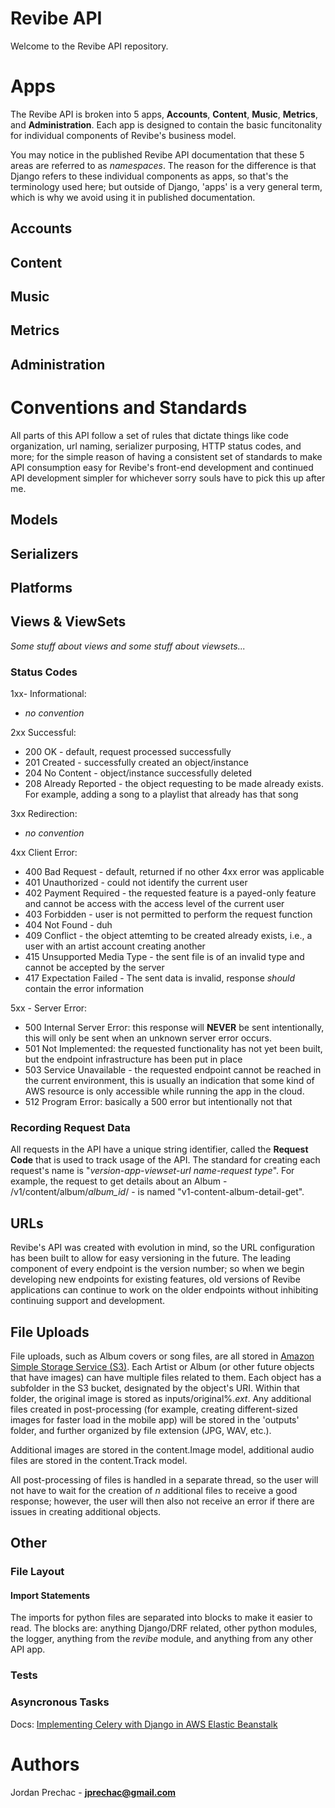 # Revibe API
Welcome to the Revibe API repository.


# Apps

The Revibe API is broken into 5 apps, **Accounts**, **Content**, **Music**, **Metrics**, and **Administration**. Each app is designed to contain the basic funcitonality for individual components of Revibe's business model.

You may notice in the published Revibe API documentation that these 5 areas are referred to as *namespaces*. The reason for the difference is that Django refers to these individual components as apps, so that's the terminology used here; but outside of Django, 'apps' is a very general term, which is why we avoid using it in published documentation.

## Accounts

## Content

## Music

## Metrics

## Administration


# Conventions and Standards

All parts of this API follow a set of rules that dictate things like code organization, url naming, serializer purposing, HTTP status codes, and more; for the simple reason of having a consistent set of standards to make API consumption easy for Revibe's front-end development and continued API development simpler for whichever sorry souls have to pick this up after me. 

## Models

## Serializers

## Platforms

## Views & ViewSets

*Some stuff about views and some stuff about viewsets...*

### Status Codes

1xx- Informational:
- *no convention*

2xx Successful:
- 200 OK - default, request processed successfully
- 201 Created - successfully created an object/instance
- 204 No Content - object/instance successfully deleted
- 208 Already Reported - the object requesting to be made already exists. For example, adding a song to a playlist that already has that song

3xx Redirection:
- *no convention*

4xx Client Error:
- 400 Bad Request - default, returned if no other 4xx error was applicable
- 401 Unauthorized - could not identify the current user
- 402 Payment Required - the requested feature is a payed-only feature and cannot be access with the access level of the current user
- 403 Forbidden - user is not permitted to perform the request function
- 404 Not Found - duh
- 409 Conflict - the object attemting to be created already exists, i.e., a user with an artist account creating another
- 415 Unsupported Media Type - the sent file is of an invalid type and cannot be accepted by the server
- 417 Expectation Failed - The sent data is invalid, response *should* contain the error information

5xx - Server Error:
- 500 Internal Server Error: this response will **NEVER** be sent intentionally, this will only be sent when an unknown server error occurs.
- 501 Not Implemented: the requested functionality has not yet been built, but the endpoint infrastructure has been put in place
- 503 Service Unavailable - the requested endpoint cannot be reached in the current environment, this is usually an indication that some kind of AWS resource is only accessible while running the app in the cloud.
- 512 Program Error: basically a 500 error but intentionally not that

### Recording Request Data

All requests in the API have a unique string identifier, called the **Request Code** that is used to track usage of the API. The standard for creating each request's name is "*version*-*app*-*viewset*-*url name*-*request type*". For example, the request to get details about an Album - /v1/content/album/*album_id*/ - is named "v1-content-album-detail-get". 

## URLs

Revibe's API was created with evolution in mind, so the URL configuration has been built to allow for easy versioning in the future. The leading component of every endpoint is the version number; so when we begin developing new endpoints for existing features, old versions of Revibe applications can continue to work on the older endpoints without inhibiting continuing support and development.

## File Uploads

File uploads, such as Album covers or song files, are all stored in [Amazon Simple Storage Service (S3)](https://aws.amazon.com/s3/ "Amazon S3").
Each Artist or Album (or other future objects that have images) can have multiple files related to them. Each object has a subfolder in the S3 bucket, designated by the object's URI. Within that folder, the original image is stored as inputs/original%.*ext*. Any additional files created in post-processing (for example, creating different-sized images for faster load in the mobile app) will be stored in the 'outputs' folder, and further organized by file extension (JPG, WAV, etc.). 

Additional images are stored in the content.Image model, additional audio files are stored in the content.Track model. 

All post-processing of files is handled in a separate thread, so the user will not have to wait for the creation of *n* additional files to receive a good response; however, the user will then also not receive an error if there are issues in creating additional objects. 

## Other

### File Layout

#### Import Statements

The imports for python files are separated into blocks to make it easier to
read. The blocks are: anything Django/DRF related, other python modules, the
logger, anything from the *revibe* module, and anything from any other API app.

### Tests

### Asyncronous Tasks

Docs: [Implementing Celery with Django in AWS Elastic Beanstalk](https://stackoverflow.com/questions/41161691/how-to-run-a-celery-worker-with-django-app-scalable-by-aws-elastic-beanstalk)

# Authors

Jordan Prechac - [**jprechac@gmail.com**](mailto:jprechac@gmail.com "Jordan Prechac")
